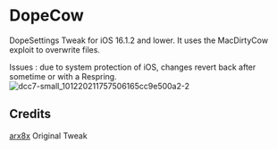 # DopeCow

DopeSettings Tweak for iOS 16.1.2 and lower. It uses the MacDirtyCow exploit to overwrite files.

Issues : due to system protection of iOS, changes revert back after sometime or with a Respring.
![dcc7-small_101220211757506165cc9e500a2-2](https://user-images.githubusercontent.com/47645376/211432646-76405fd3-bba8-4ab9-a8ea-0f70169e52fe.png)



## Credits
[arx8x](https://github.com/arx8x/DopeSettings) Original Tweak
